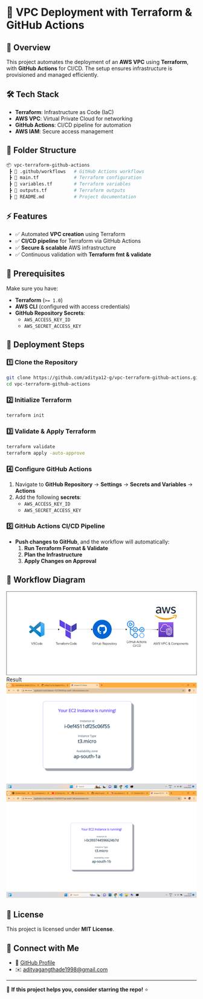 
# 🚀 VPC Deployment with Terraform & GitHub Actions

## 📌 Overview
This project automates the deployment of an **AWS VPC** using **Terraform**, with **GitHub Actions** for CI/CD. The setup ensures infrastructure is provisioned and managed efficiently.

## 🛠️ Tech Stack
- **Terraform**: Infrastructure as Code (IaC)
- **AWS VPC**: Virtual Private Cloud for networking
- **GitHub Actions**: CI/CD pipeline for automation
- **AWS IAM**: Secure access management

## 📂 Folder Structure
```bash
📦 vpc-terraform-github-actions
 ┣ 📂 .github/workflows   # GitHub Actions workflows
 ┣ 📜 main.tf             # Terraform configuration
 ┣ 📜 variables.tf        # Terraform variables
 ┣ 📜 outputs.tf          # Terraform outputs
 ┣ 📜 README.md           # Project documentation
```

## ⚡ Features
- ✅ Automated **VPC creation** using Terraform
- ✅ **CI/CD pipeline** for Terraform via GitHub Actions
- ✅ **Secure & scalable** AWS infrastructure
- ✅ Continuous validation with **Terraform fmt & validate**

## 📌 Prerequisites
Make sure you have:
- **Terraform** (`>= 1.0`)
- **AWS CLI** (configured with access credentials)
- **GitHub Repository Secrets**:
  - `AWS_ACCESS_KEY_ID`
  - `AWS_SECRET_ACCESS_KEY`

## 🚀 Deployment Steps

### 1️⃣ Clone the Repository
```bash
git clone https://github.com/aditya12-g/vpc-terraform-github-actions.git
cd vpc-terraform-github-actions
```

### 2️⃣ Initialize Terraform
```bash
terraform init
```

### 3️⃣ Validate & Apply Terraform
```bash
terraform validate
terraform apply -auto-approve
```

### 4️⃣ Configure GitHub Actions
1. Navigate to **GitHub Repository** → **Settings** → **Secrets and Variables** → **Actions**
2. Add the following **secrets**:
   - `AWS_ACCESS_KEY_ID`
   - `AWS_SECRET_ACCESS_KEY`

### 5️⃣ GitHub Actions CI/CD Pipeline
- **Push changes to GitHub**, and the workflow will automatically:
  1. **Run Terraform Format & Validate**
  2. **Plan the Infrastructure**
  3. **Apply Changes on Approval**

## 📸 Workflow Diagram
![image alt](https://github.com/aditya12-g/vpc-terraform-github-actions/blob/6bcec76eb7311dd9949ffa93dfed619cd87f76fd/ci-cd.jpg)
Result
![image alt](https://github.com/aditya12-g/vpc-terraform-github-actions/blob/main/Screenshot%20(8).png?raw=true) ![image alt](https://github.com/aditya12-g/vpc-terraform-github-actions/blob/main/Screenshot%20(5).png?raw=true)

## 📜 License
This project is licensed under **MIT License**.

## 🙌 Connect with Me
- 🔗 [GitHub Profile](https://github.com/aditya12-g)
- ✉️ adityagangthade1998@gmail.com

---
🌟 **If this project helps you, consider starring the repo!** ⭐
